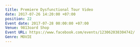 ```yaml
---
title: Premiere Dysfunctional Tour Video
date: 2017-07-26 14:20:00 +07:00
position: 22
Event date: 2017-07-28 00:00:00 +07:00
Venue: 9813oard Shop
Event URL: https://www.facebook.com/events/123062038304742/
Genre: MOVIE
---
```


